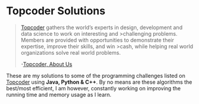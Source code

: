 # Topcoder Solutions

>[Topcoder](www.topcoder.com) gathers the world’s experts in design, development and data science to work on interesting and >challenging problems. Members are provided with opportunities to demonstrate their expertise, improve their skills, and win >cash, while helping real world organizations solve real world problems.
>
> -[Topcoder, About Us](https://www.topcoder.com/about/)

These are my solutions to some of the programming challenges listed on [Topcoder](www.topcoder.com) using **Java, Python &amp; C++**. By no means are these algorithms the best/most efficient, I am however, constantly working on improving the running time and memory usage as I learn.
